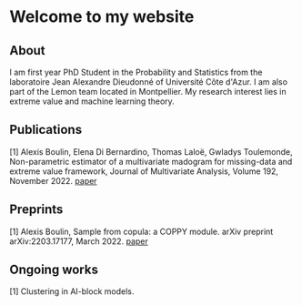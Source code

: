# Welcome to my website

## About

I am first year PhD Student in the Probability and Statistics from the laboratoire Jean Alexandre Dieudonné of Université Côte d'Azur. I am also part of the Lemon team located in Montpellier. My research interest lies in extreme value and machine learning theory. 

## Publications

[1] Alexis Boulin, Elena Di Bernardino, Thomas Laloë, Gwladys Toulemonde, Non-parametric estimator of a multivariate madogram for missing-data and extreme value framework, Journal of Multivariate Analysis, Volume 192, November 2022. [paper](https://www.sciencedirect.com/science/article/pii/S0047259X22000690)

## Preprints

[1] Alexis Boulin, Sample from copula: a COPPY module. arXiv preprint arXiv:2203.17177, March 2022. [paper](https://arxiv.org/abs/2203.17177)

## Ongoing works

[1] Clustering in AI-block models.
